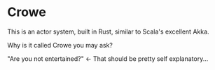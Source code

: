 # Crowe
This is an actor system, built in Rust, similar to Scala's excellent Akka.

Why is it called Crowe you may ask?

"Are you not entertained?" <- That should be pretty self explanatory...
